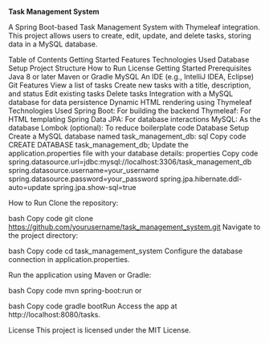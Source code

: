 **Task Management System**

A Spring Boot-based Task Management System with Thymeleaf integration. This project allows users to create, edit, update, and delete tasks, storing data in a MySQL database.

Table of Contents
Getting Started
Features
Technologies Used
Database Setup
Project Structure
How to Run
License
Getting Started
Prerequisites
Java 8 or later
Maven or Gradle
MySQL
An IDE (e.g., IntelliJ IDEA, Eclipse)
Git
Features
View a list of tasks
Create new tasks with a title, description, and status
Edit existing tasks
Delete tasks
Integration with a MySQL database for data persistence
Dynamic HTML rendering using Thymeleaf
Technologies Used
Spring Boot: For building the backend
Thymeleaf: For HTML templating
Spring Data JPA: For database interactions
MySQL: As the database
Lombok (optional): To reduce boilerplate code
Database Setup
Create a MySQL database named task_management_db:
sql
Copy code
CREATE DATABASE task_management_db;
Update the application.properties file with your database details:
properties
Copy code
spring.datasource.url=jdbc:mysql://localhost:3306/task_management_db
spring.datasource.username=your_username
spring.datasource.password=your_password
spring.jpa.hibernate.ddl-auto=update
spring.jpa.show-sql=true

How to Run
Clone the repository:

bash
Copy code
git clone https://github.com/yourusername/task_management_system.git
Navigate to the project directory:

bash
Copy code
cd task_management_system
Configure the database connection in application.properties.

Run the application using Maven or Gradle:

bash
Copy code
mvn spring-boot:run
or

bash
Copy code
gradle bootRun
Access the app at http://localhost:8080/tasks.

License
This project is licensed under the MIT License.
